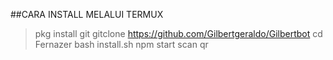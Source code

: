 ##CARA INSTALL MELALUI TERMUX

> pkg install git
> gitclone https://github.com/Gilbertgeraldo/Gilbertbot
> cd Fernazer
> bash install.sh
> npm start
> scan qr

